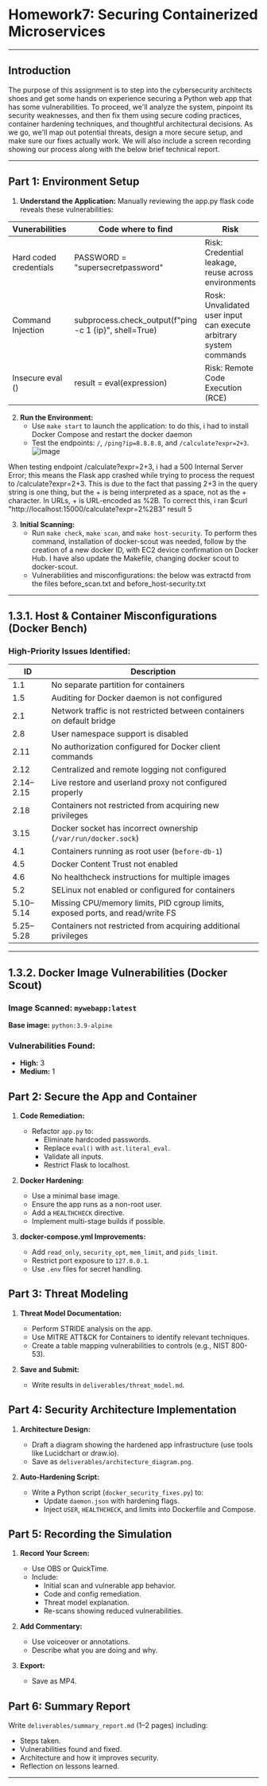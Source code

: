 # Homework7: Securing Containerized Microservices

---

## Introduction

The purpose of this assignment is to step into the cybersecurity architects shoes and get some hands on experience securing a Python web app that has some vulnerabilities. To proceed, we'll analyze the system, pinpoint its security weaknesses, and then fix them using secure coding practices, container hardening techniques, and thoughtful architectural decisions. As we go, we'll map out potential threats, design a more secure setup, and make sure our fixes actually work. We will also include a screen recording showing our process along with the below brief technical report. 

---

## Part 1: Environment Setup

1. **Understand the Application:**
   Manually reviewing the app.py flask code reveals these vulnerabilities:

| **Vunerabilities**              | **Code where to find**                                  | **Risk**                                                          |
|---------------------------------|---------------------------------------------------------|-------------------------------------------------------------------|
| Hard coded credentials          |    PASSWORD = "supersecretpassword"                     | Risk: Credential leakage, reuse across environments               |
| Command Injection               | subprocess.check_output(f"ping -c 1 {ip}", shell=True)  | Rosk: Unvalidated user input can execute arbitrary system commands|
| Insecure eval ()                | result = eval(expression)                               | Risk: Remote Code Execution (RCE)                                 |


2. **Run the Environment:**
   - Use `make start` to launch the application: to do this, i had to install Docker Compose and restart the docker daemon
   - Test the endpoints: `/`, `/ping?ip=8.8.8.8`, and `/calculate?expr=2+3`.
     ![image](https://github.com/user-attachments/assets/f29e71e3-aa4a-41f4-9b20-3d49623cf68f)

When testing endpoint /calculate?expr=2+3, i had a 500 Internal Server Error; this means the Flask app crashed while trying to process the request to /calculate?expr=2+3. This is due to the fact that passing 2+3 in the query string is one thing, but the + is being interpreted as a space, not as the + character. In URLs, + is URL-encoded as %2B. To correct this, i ran $curl "http://localhost:15000/calculate?expr=2%2B3" result 5


3. **Initial Scanning:**
   - Run `make check`, `make scan`, and `make host-security`. To perform thes command, installation of docker-scout was needed, follow by the creation of a new docker ID, with EC2 device confirmation on Docker Hub. I have also update the Makefile, changing docker scout to docker-scout.
   - Vulnerabilities and misconfigurations: the below was extractd from the files before_scan.txt and before_host-security.txt

---

## 1.3.1. Host & Container Misconfigurations (Docker Bench)

### High-Priority Issues Identified:

| **ID**     | **Description**                                                                 |
|------------|----------------------------------------------------------------------------------|
| 1.1        | No separate partition for containers                                             |
| 1.5        | Auditing for Docker daemon is not configured                                     |
| 2.1        | Network traffic is not restricted between containers on default bridge           |
| 2.8        | User namespace support is disabled                                               |
| 2.11       | No authorization configured for Docker client commands                           |
| 2.12       | Centralized and remote logging not configured                                    |
| 2.14–2.15  | Live restore and userland proxy not configured properly                          |
| 2.18       | Containers not restricted from acquiring new privileges                          |
| 3.15       | Docker socket has incorrect ownership (`/var/run/docker.sock`)                   |
| 4.1        | Containers running as root user (`before-db-1`)                                  |
| 4.5        | Docker Content Trust not enabled                                                 |
| 4.6        | No healthcheck instructions for multiple images                                  |
| 5.2        | SELinux not enabled or configured for containers                                 |
| 5.10–5.14  | Missing CPU/memory limits, PID cgroup limits, exposed ports, and read/write FS   |
| 5.25–5.28  | Containers not restricted from acquiring additional privileges                   |

---

## 1.3.2. Docker Image Vulnerabilities (Docker Scout)

### Image Scanned: `mywebapp:latest`  
**Base image:** `python:3.9-alpine`

###  Vulnerabilities Found:
- **High:** 3
- **Medium:** 1     

## Part 2: Secure the App and Container

1. **Code Remediation:**
   - Refactor `app.py` to:
     - Eliminate hardcoded passwords.
     - Replace `eval()` with `ast.literal_eval`.
     - Validate all inputs.
     - Restrict Flask to localhost.

2. **Docker Hardening:**
   - Use a minimal base image.
   - Ensure the app runs as a non-root user.
   - Add a `HEALTHCHECK` directive.
   - Implement multi-stage builds if possible.

3. **docker-compose.yml Improvements:**
   - Add `read_only`, `security_opt`, `mem_limit`, and `pids_limit`.
   - Restrict port exposure to `127.0.0.1`.
   - Use `.env` files for secret handling.

## Part 3: Threat Modeling

1. **Threat Model Documentation:**
   - Perform STRIDE analysis on the app.
   - Use MITRE ATT&CK for Containers to identify relevant techniques.
   - Create a table mapping vulnerabilities to controls (e.g., NIST 800-53).

2. **Save and Submit:**
   - Write results in `deliverables/threat_model.md`.

## Part 4: Security Architecture Implementation

1. **Architecture Design:**
   - Draft a diagram showing the hardened app infrastructure (use tools like Lucidchart or draw.io).
   - Save as `deliverables/architecture_diagram.png`.

2. **Auto-Hardening Script:**
   - Write a Python script (`docker_security_fixes.py`) to:
     - Update `daemon.json` with hardening flags.
     - Inject `USER`, `HEALTHCHECK`, and limits into Dockerfile and Compose.

## Part 5: Recording the Simulation

1. **Record Your Screen:**
   - Use OBS or QuickTime.
   - Include:
     - Initial scan and vulnerable app behavior.
     - Code and config remediation.
     - Threat model explanation.
     - Re-scans showing reduced vulnerabilities.

2. **Add Commentary:**
   - Use voiceover or annotations.
   - Describe what you are doing and why.

3. **Export:**
   - Save as MP4.

## Part 6: Summary Report

Write `deliverables/summary_report.md` (1–2 pages) including:
- Steps taken.
- Vulnerabilities found and fixed.
- Architecture and how it improves security.
- Reflection on lessons learned.

---

